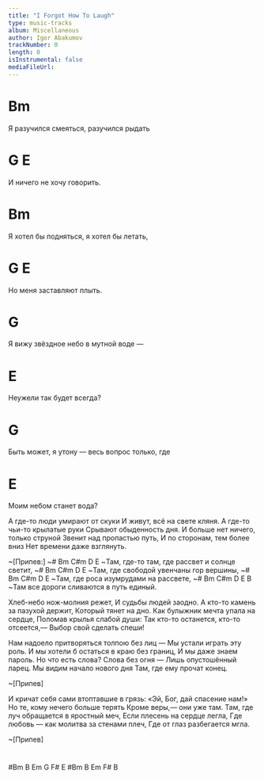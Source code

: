 ```yaml
---
title: "I Forgot How To Laugh"
type: music-tracks
album: Miscellaneous
author: Igor Abakumov
trackNumber: 0
length: 0
isInstrumental: false
mediaFileUrl: 
---
```


#       Bm
Я разучился смеяться, разучился рыдать
#       G              E
И ничего не хочу говорить.
#     Bm
Я хотел бы подняться, я хотел бы летать,
#      G              E
Но меня заставляют плыть.
#         G
Я вижу звёздное небо в мутной воде —
#    E
Неужели так будет всегда?
#            G
Быть может, я утону — весь вопрос только, где
#      E
Моим небом станет вода?

А где-то люди умирают от скуки
И живут, всё на свете кляня.
А где-то чьи-то крылатые руки
Срывают обыденность дня.
И больше нет ничего, только струной
Звенит над пропастью путь,
И по сторонам, тем более вниз
Нет времени даже взглянуть.

~[Припев:]
~# Bm          C#m          D     E
~Там, где-то там, где рассвет и солнце светит,
~# Bm          C#m    D       E
~Там, где свободой увенчаны гор вершины,
~# Bm         C#m    D      E
~Там, где роса изумрудами на рассвете,
~# Bm        C#m     D        E       B
~Там все дороги сливаются в путь единый.

Хлеб-небо нож-молния режет,
И судьбы людей заодно.
А кто-то камень за пазухой держит,
Который тянет на дно.
Как булыжник мечта упала на сердце,
Поломав крылья слабой души:
Так кто-то останется, кто-то отсеется,—
Выбор свой сделать спеши!

Нам надоело притворяться толпою без лиц —
Мы устали играть эту роль.
И мы хотели б остаться в краю без границ,
И мы даже знаем пароль.
Но что есть слова? Слова без огня —
Лишь опустошённый ларец.
Мы видим начало нового дня
Там, где ему прочат конец.

~[Припев]

И кричат себя сами втоптавшие в грязь:
«Эй, Бог, дай спасение нам!»
Но те, кому нечего больше терять
Кроме веры,— они уже там.
Там, где луч обращается в яростный меч,
Если плесень на сердце легла,
Где любовь — как молитва за стенами плеч,
Где от глаз разбегается мгла.

~[Припев]
#
#Bm B Em G F# E
#Bm B Em F#   B


